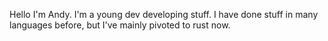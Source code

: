 Hello I'm Andy. I'm a young dev developing stuff. I have done stuff in many languages before, but I've mainly pivoted to rust now. 

